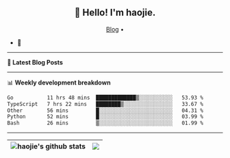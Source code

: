 <h2 align="center">👋 Hello! I'm haojie.</h2>
<p align="center">
  <a href="https://aoyouer.com">Blog</a> •
</p>


- 🔭 


-------

**📝 Latest Blog Posts**


-------

📊 **Weekly development breakdown**
<!--START_SECTION:waka-->

```txt
Go           11 hrs 48 mins  █████████████▒░░░░░░░░░░░   53.93 %
TypeScript   7 hrs 22 mins   ████████▒░░░░░░░░░░░░░░░░   33.67 %
Other        56 mins         █░░░░░░░░░░░░░░░░░░░░░░░░   04.31 %
Python       52 mins         █░░░░░░░░░░░░░░░░░░░░░░░░   03.99 %
Bash         26 mins         ▒░░░░░░░░░░░░░░░░░░░░░░░░   01.99 %
```

<!--END_SECTION:waka-->

-------



| <img align="center" src="https://github-readme-stats.vercel.app/api?username=haojie06&show_icons=true&theme=graywhite&show_icons=true&count_private=true&include_all_commits=true&hide_border=true" alt="haojie's github stats" /> | <img align="center" src="https://github-readme-stats.vercel.app/api/top-langs/?username=haojie06&layout=compact&theme=graywhite&hide_border=true&hide=css,html" /> |
| ------------- | ------------- |


